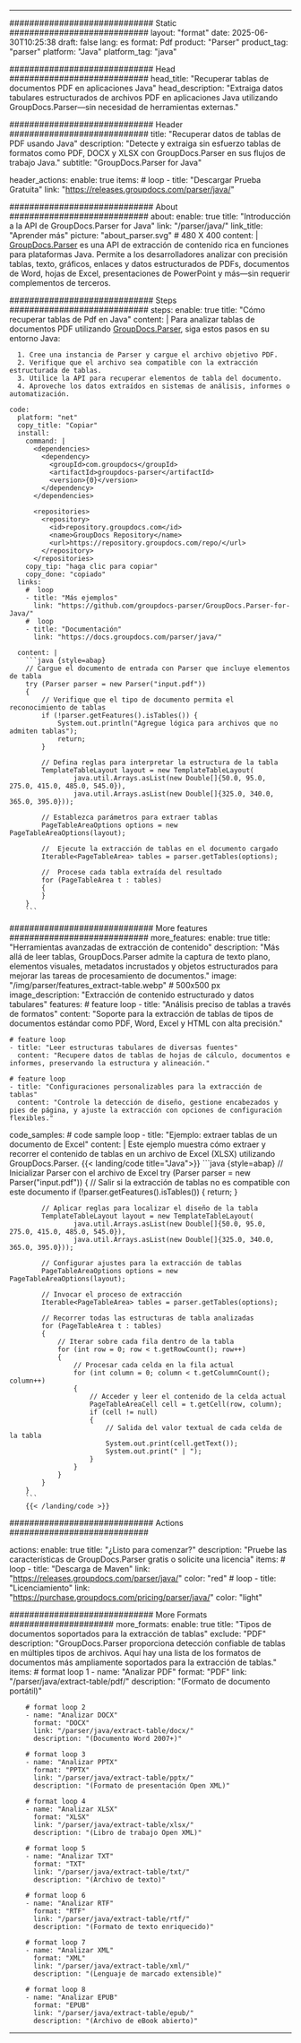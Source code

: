 


---
############################# Static ############################
layout: "format"
date:  2025-06-30T10:25:38
draft: false
lang: es
format: Pdf
product: "Parser"
product_tag: "parser"
platform: "Java"
platform_tag: "java"

############################# Head ############################
head_title: "Recuperar tablas de documentos PDF en aplicaciones Java"
head_description: "Extraiga datos tabulares estructurados de archivos PDF en aplicaciones Java utilizando GroupDocs.Parser—sin necesidad de herramientas externas."

############################# Header ############################
title: "Recuperar datos de tablas de PDF usando Java" 
description: "Detecte y extraiga sin esfuerzo tablas de formatos como PDF, DOCX y XLSX con GroupDocs.Parser en sus flujos de trabajo Java."
subtitle: "GroupDocs.Parser for Java" 

header_actions:
  enable: true
  items:
    #  loop
    - title: "Descargar Prueba Gratuita"
      link: "https://releases.groupdocs.com/parser/java/"
      
############################# About ############################
about:
    enable: true
    title: "Introducción a la API de GroupDocs.Parser for Java"
    link: "/parser/java/"
    link_title: "Aprender más"
    picture: "about_parser.svg" # 480 X 400
    content: |
       [GroupDocs.Parser](/parser/java/) es una API de extracción de contenido rica en funciones para plataformas Java. Permite a los desarrolladores analizar con precisión tablas, texto, gráficos, enlaces y datos estructurados de PDFs, documentos de Word, hojas de Excel, presentaciones de PowerPoint y más—sin requerir complementos de terceros.

############################# Steps ############################
steps:
    enable: true
    title: "Cómo recuperar tablas de Pdf en Java"
    content: |
      Para analizar tablas de documentos PDF utilizando [GroupDocs.Parser](/parser/java/), siga estos pasos en su entorno Java:
      
      1. Cree una instancia de Parser y cargue el archivo objetivo PDF.
      2. Verifique que el archivo sea compatible con la extracción estructurada de tablas.
      3. Utilice la API para recuperar elementos de tabla del documento.
      4. Aproveche los datos extraídos en sistemas de análisis, informes o automatización.
   
    code:
      platform: "net"
      copy_title: "Copiar"
      install:
        command: |
          <dependencies>
            <dependency>
              <groupId>com.groupdocs</groupId>
              <artifactId>groupdocs-parser</artifactId>
              <version>{0}</version>
            </dependency>
          </dependencies>

          <repositories>
            <repository>
              <id>repository.groupdocs.com</id>
              <name>GroupDocs Repository</name>
              <url>https://repository.groupdocs.com/repo/</url>
            </repository>
          </repositories>
        copy_tip: "haga clic para copiar"
        copy_done: "copiado"
      links:
        #  loop
        - title: "Más ejemplos"
          link: "https://github.com/groupdocs-parser/GroupDocs.Parser-for-Java/"
        #  loop
        - title: "Documentación"
          link: "https://docs.groupdocs.com/parser/java/"
          
      content: |
        ```java {style=abap}
        // Cargue el documento de entrada con Parser que incluye elementos de tabla
        try (Parser parser = new Parser("input.pdf"))
        {
            // Verifique que el tipo de documento permita el reconocimiento de tablas
            if (!parser.getFeatures().isTables()) {
                System.out.println("Agregue lógica para archivos que no admiten tablas");
                return;
            }

            // Defina reglas para interpretar la estructura de la tabla
            TemplateTableLayout layout = new TemplateTableLayout(
                    java.util.Arrays.asList(new Double[]{50.0, 95.0, 275.0, 415.0, 485.0, 545.0}),
                    java.util.Arrays.asList(new Double[]{325.0, 340.0, 365.0, 395.0}));

            // Establezca parámetros para extraer tablas
            PageTableAreaOptions options = new PageTableAreaOptions(layout);

            //  Ejecute la extracción de tablas en el documento cargado
            Iterable<PageTableArea> tables = parser.getTables(options);

            //  Procese cada tabla extraída del resultado
            for (PageTableArea t : tables) 
            {
            }
        }
        ```            

############################# More features ############################
more_features:
  enable: true
  title: "Herramientas avanzadas de extracción de contenido"
  description: "Más allá de leer tablas, GroupDocs.Parser admite la captura de texto plano, elementos visuales, metadatos incrustados y objetos estructurados para mejorar las tareas de procesamiento de documentos."
  image: "/img/parser/features_extract-table.webp" # 500x500 px
  image_description: "Extracción de contenido estructurado y datos tabulares"
  features:
    # feature loop
    - title: "Análisis preciso de tablas a través de formatos"
      content: "Soporte para la extracción de tablas de tipos de documentos estándar como PDF, Word, Excel y HTML con alta precisión."

    # feature loop
    - title: "Leer estructuras tabulares de diversas fuentes"
      content: "Recupere datos de tablas de hojas de cálculo, documentos e informes, preservando la estructura y alineación."

    # feature loop
    - title: "Configuraciones personalizables para la extracción de tablas"
      content: "Controle la detección de diseño, gestione encabezados y pies de página, y ajuste la extracción con opciones de configuración flexibles."
      
  code_samples:
    # code sample loop
    - title: "Ejemplo: extraer tablas de un documento de Excel"
      content: |
        Este ejemplo muestra cómo extraer y recorrer el contenido de tablas en un archivo de Excel (XLSX) utilizando GroupDocs.Parser.
        {{< landing/code title="Java">}}
        ```java {style=abap}
        //  Inicializar Parser con el archivo de Excel
        try (Parser parser = new Parser("input.pdf"))
        {
            // Salir si la extracción de tablas no es compatible con este documento
            if (!parser.getFeatures().isTables())
            {
                return;
            }

            // Aplicar reglas para localizar el diseño de la tabla
            TemplateTableLayout layout = new TemplateTableLayout(
                    java.util.Arrays.asList(new Double[]{50.0, 95.0, 275.0, 415.0, 485.0, 545.0}),
                    java.util.Arrays.asList(new Double[]{325.0, 340.0, 365.0, 395.0}));

            // Configurar ajustes para la extracción de tablas
            PageTableAreaOptions options = new PageTableAreaOptions(layout);

            // Invocar el proceso de extracción
            Iterable<PageTableArea> tables = parser.getTables(options);

            // Recorrer todas las estructuras de tabla analizadas
            for (PageTableArea t : tables)
            {
                // Iterar sobre cada fila dentro de la tabla
                for (int row = 0; row < t.getRowCount(); row++)
                {
                    // Procesar cada celda en la fila actual
                    for (int column = 0; column < t.getColumnCount(); column++) 
                    {
                        // Acceder y leer el contenido de la celda actual
                        PageTableAreaCell cell = t.getCell(row, column);
                        if (cell != null)
                        {
                            // Salida del valor textual de cada celda de la tabla
                            System.out.print(cell.getText());
                            System.out.print(" | ");
                        }
                    }
                }
            }
        }
        ```
        {{< /landing/code >}}


############################# Actions ############################

actions:
  enable: true
  title: "¿Listo para comenzar?"
  description: "Pruebe las características de GroupDocs.Parser gratis o solicite una licencia"
  items:
    #  loop
    - title: "Descarga de Maven"
      link: "https://releases.groupdocs.com/parser/java/"
      color: "red"
        #  loop
    - title: "Licenciamiento"
      link: "https://purchase.groupdocs.com/pricing/parser/java/"
      color: "light"


############################# More Formats #####################
more_formats:
    enable: true
    title: "Tipos de documentos soportados para la extracción de tablas"
    exclude: "PDF"
    description: "GroupDocs.Parser proporciona detección confiable de tablas en múltiples tipos de archivos. Aquí hay una lista de los formatos de documentos más ampliamente soportados para la extracción de tablas."
    items: 
        # format loop 1
        - name: "Analizar PDF"
          format: "PDF"
          link: "/parser/java/extract-table/pdf/"
          description: "(Formato de documento portátil)"
          
        # format loop 2
        - name: "Analizar DOCX"
          format: "DOCX"
          link: "/parser/java/extract-table/docx/"
          description: "(Documento Word 2007+)"
          
        # format loop 3
        - name: "Analizar PPTX"
          format: "PPTX"
          link: "/parser/java/extract-table/pptx/"
          description: "(Formato de presentación Open XML)"
          
        # format loop 4
        - name: "Analizar XLSX"
          format: "XLSX"
          link: "/parser/java/extract-table/xlsx/"
          description: "(Libro de trabajo Open XML)"
          
        # format loop 5
        - name: "Analizar TXT"
          format: "TXT"
          link: "/parser/java/extract-table/txt/"
          description: "(Archivo de texto)"
          
        # format loop 6
        - name: "Analizar RTF"
          format: "RTF"
          link: "/parser/java/extract-table/rtf/"
          description: "(Formato de texto enriquecido)"
          
        # format loop 7
        - name: "Analizar XML"
          format: "XML"
          link: "/parser/java/extract-table/xml/"
          description: "(Lenguaje de marcado extensible)"
          
        # format loop 8
        - name: "Analizar EPUB"
          format: "EPUB"
          link: "/parser/java/extract-table/epub/"
          description: "(Archivo de eBook abierto)"
         
          

---